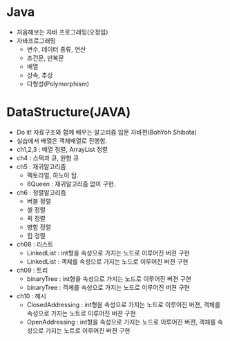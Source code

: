# Java
+ 처음해보는 자바 프로그래밍(오정임)
+ 자바프로그래밍
  + 변수, 데이터 종류, 연산
  + 조건문, 반복문
  + 배열
  + 상속, 추상
  + 다형성(Polymorphism)
# DataStructure(JAVA)
+ Do it! 자료구조와 함께 배우는 알고리즘 입문 자바편(BohYoh Shibata)
+ 실습에서 배열은 객체배열로 진행함.
+ ch1,2,3 : 배열 정렬, ArrayList 정렬
+ ch4 : 스택과 큐, 원형 큐
+ ch5 : 재귀알고리즘 
  + 팩토리얼, 하노이 탑.
  + 8Queen : 재귀알고리즘 없이 구현.
+ ch6 : 정렬알고리즘
  + 버블 정렬
  + 셸 정렬
  + 퀵 정렬
  + 병합 정렬
  + 힙 정렬
+ ch08 : 리스트
  + LinkedList : int형을 속성으로 가지는 노드로 이루어진 버젼 구현
  + LinkedList : 객체를 속성으로 가지는 노드로 이루어진 버젼 구현
+ ch09 : 트리
  + binaryTree : int형을 속성으로 가지는 노드로 이루어진 버젼 구현
  + binaryTree : 객체를 속성으로 가지는 노드로 이루어진 버젼 구현  
+ ch10 : 해시
  + ClosedAddressing : int형을 속성으로 가지는 노드로 이루어진 버젼, 객체를 속성으로 가지는 노트로 이루어진 버젼 구현
  + OpenAddressing : int형을 속성으로 가지는 노드로 이루어진 버젼, 객체를 속성으로 가지는 노트로 이루어진 버젼 구현
